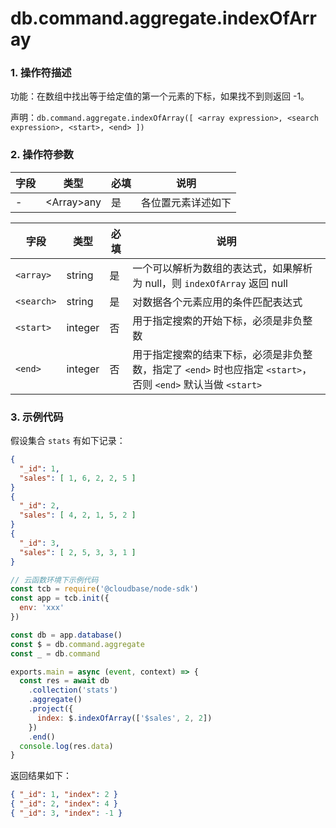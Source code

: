 # db.command.aggregate.indexOfArray

### 1. 操作符描述

功能：在数组中找出等于给定值的第一个元素的下标，如果找不到则返回 -1。

声明：`db.command.aggregate.indexOfArray([ <array expression>, <search expression>, <start>, <end> ])`

### 2. 操作符参数

| 字段 | 类型             | 必填 | 说明               |
| ---- | ---------------- | ---- | ------------------ |
| -    | &lt;Array&gt;any | 是   | 各位置元素详述如下 |

| 字段       | 类型    | 必填 | 说明                                                                                                         |
| ---------- | ------- | ---- | ------------------------------------------------------------------------------------------------------------ |
| `<array>`  | string  | 是   | 一个可以解析为数组的表达式，如果解析为 null，则 `indexOfArray` 返回 null                                     |
| `<search>` | string  | 是   | 对数据各个元素应用的条件匹配表达式                                                                           |
| `<start>`  | integer | 否   | 用于指定搜索的开始下标，必须是非负整数                                                                       |
| `<end>`    | integer | 否   | 用于指定搜索的结束下标，必须是非负整数，指定了 `<end>` 时也应指定 `<start>`，否则 `<end>` 默认当做 `<start>` |

### 3. 示例代码

假设集合 `stats` 有如下记录：

```json
{
  "_id": 1,
  "sales": [ 1, 6, 2, 2, 5 ]
}
{
  "_id": 2,
  "sales": [ 4, 2, 1, 5, 2 ]
}
{
  "_id": 3,
  "sales": [ 2, 5, 3, 3, 1 ]
}
```

```js
// 云函数环境下示例代码
const tcb = require('@cloudbase/node-sdk')
const app = tcb.init({
  env: 'xxx'
})

const db = app.database()
const $ = db.command.aggregate
const _ = db.command

exports.main = async (event, context) => {
  const res = await db
    .collection('stats')
    .aggregate()
    .project({
      index: $.indexOfArray(['$sales', 2, 2])
    })
    .end()
  console.log(res.data)
}
```

返回结果如下：

```json
{ "_id": 1, "index": 2 }
{ "_id": 2, "index": 4 }
{ "_id": 3, "index": -1 }
```
